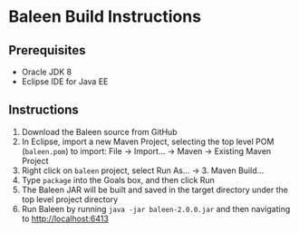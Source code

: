 # Baleen Build Instructions

## Prerequisites
- Oracle JDK 8
- Eclipse IDE for Java EE

## Instructions

1. Download the Baleen source from GitHub
2. In Eclipse, import a new Maven Project, selecting the top level POM (`baleen.pom`) to import: File -> Import... -> Maven -> Existing Maven Project
3. Right click on `baleen` project, select Run As... -> 3. Maven Build...
4. Type `package` into the Goals box, and then click Run
5. The Baleen JAR will be built and saved in the target directory under the top level project directory
6. Run Baleen by running `java -jar baleen-2.0.0.jar` and then navigating to <http://localhost:6413>
